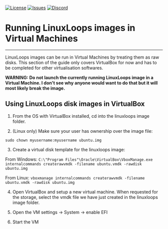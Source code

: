 <div id="top"></div>

<!-- Shields/Logos -->
[![License][license-shield]][license-url]
[![Issues][issues-shield]][issues-url]
[![Discord][discord-shield]][discord-url]
  
# Running LinuxLoops images in Virtual Machines
  
  ***
<!-- This *** line creates a divider so that the dropdown looks nice. 
Empty lines between everything in <angle breackets> is intentional due to markdown issues -->

LinuxLoops images can be run in Virtual Machines by treating them as raw disks. This section of the guide only covers VirtualBox for now and has to be completed for other virtualisation softwares.

**WARNING: Do not launch the currently running LinuxLoops image in a Virtual Machine. I don't see why anyone would want to do that but it will most likely break the image.**

## Using LinuxLoops disk images in VirtualBox

1. From the OS with VirtualBox installed, cd into the linuxloops image folder.

2. (Linux only) Make sure your user has ownership over the image file:

`sudo chown myusername:myusername ubuntu.img`

3. Create a virtual disk template for the linuxloops image:

From Windows: `C:\"Program Files"\Oracle\VirtualBox\VboxManage.exe internalcommands createrawvmdk -filename ubuntu.vmdk -rawdisk ubuntu.img`

From Linux: `vboxmanage internalcommands createrawvmdk -filename ubuntu.vmdk -rawdisk ubuntu.img`

4. Open VirtualBox and setup a new virtual machine. When requested for the storage, select the vmdk file we have just created in the linuxloops image folder.

5. Open the VM settings -> System -> enable EFI

6. Start the VM

<!-- Reference Links -->
<!-- Badges -->
[license-shield]: https://img.shields.io/github/license/sebanc/linuxloops?label=License&logo=Github&style=flat-square
[license-url]: ./LICENSE
[issues-shield]: https://img.shields.io/github/issues/sebanc/linuxloops?label=Issues&logo=Github&style=flat-square
[issues-url]: https://github.com/sebanc/linuxloops/issues
[discord-shield]: https://img.shields.io/badge/Discord-Join-7289da?style=flat-square&logo=discord&logoColor=%23FFFFFF
[discord-url]: https://discord.gg/x2EgK2M
